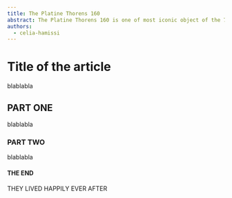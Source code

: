 ```yaml
---
title: The Platine Thorens 160
abstract: The Platine Thorens 160 is one of most iconic object of the 70s, and still is considered to be a masterpiece of sound-engineering.
authors:
  - celia-hamissi
---
```




# Title of the article
blablabla

## PART ONE
blablabla

### PART TWO
blablabla

#### THE END
THEY LIVED HAPPILY EVER AFTER
